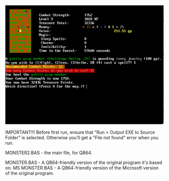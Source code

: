![Screenshot](https://raw.githubusercontent.com/schnautzr/monster2.bas/master/Screenshot.png)

IMPORTANT!!! Before first run, ensure that "Run > Output EXE to Source Folder" is selected. Otherwise you'll get a "File not found" error when you run.

MONSTER2.BAS - the main file, for QB64.

MONSTER.BAS - A QB64-friendly version of the original program it's based on.
MS MONSTER.BAS - A QB64-friendly version of the Microsoft version of the original program.
